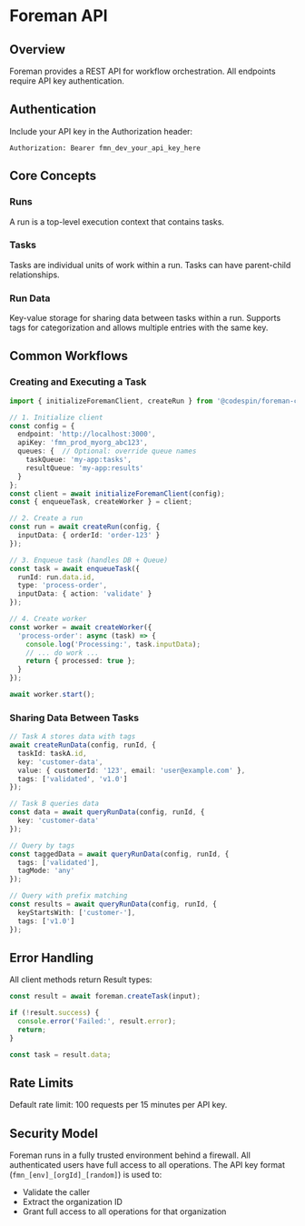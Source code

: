 # Foreman API

## Overview

Foreman provides a REST API for workflow orchestration. All endpoints require API key authentication.

## Authentication

Include your API key in the Authorization header:
```
Authorization: Bearer fmn_dev_your_api_key_here
```

## Core Concepts

### Runs
A run is a top-level execution context that contains tasks.

### Tasks
Tasks are individual units of work within a run. Tasks can have parent-child relationships.

### Run Data
Key-value storage for sharing data between tasks within a run. Supports tags for categorization and allows multiple entries with the same key.

## Common Workflows

### Creating and Executing a Task

```typescript
import { initializeForemanClient, createRun } from '@codespin/foreman-client';

// 1. Initialize client
const config = { 
  endpoint: 'http://localhost:3000',
  apiKey: 'fmn_prod_myorg_abc123',
  queues: {  // Optional: override queue names
    taskQueue: 'my-app:tasks',
    resultQueue: 'my-app:results'
  }
};
const client = await initializeForemanClient(config);
const { enqueueTask, createWorker } = client;

// 2. Create a run
const run = await createRun(config, {
  inputData: { orderId: 'order-123' }
});

// 3. Enqueue task (handles DB + Queue)
const task = await enqueueTask({
  runId: run.data.id,
  type: 'process-order',
  inputData: { action: 'validate' }
});

// 4. Create worker
const worker = await createWorker({
  'process-order': async (task) => {
    console.log('Processing:', task.inputData);
    // ... do work ...
    return { processed: true };
  }
});

await worker.start();
```

### Sharing Data Between Tasks

```typescript
// Task A stores data with tags
await createRunData(config, runId, {
  taskId: taskA.id,
  key: 'customer-data',
  value: { customerId: '123', email: 'user@example.com' },
  tags: ['validated', 'v1.0']
});

// Task B queries data
const data = await queryRunData(config, runId, {
  key: 'customer-data'
});

// Query by tags
const taggedData = await queryRunData(config, runId, {
  tags: ['validated'],
  tagMode: 'any'
});

// Query with prefix matching
const results = await queryRunData(config, runId, {
  keyStartsWith: ['customer-'],
  tags: ['v1.0']
});
```

## Error Handling

All client methods return Result types:

```typescript
const result = await foreman.createTask(input);

if (!result.success) {
  console.error('Failed:', result.error);
  return;
}

const task = result.data;
```

## Rate Limits

Default rate limit: 100 requests per 15 minutes per API key.

## Security Model

Foreman runs in a fully trusted environment behind a firewall. All authenticated users have full access to all operations. The API key format (`fmn_[env]_[orgId]_[random]`) is used to:
- Validate the caller
- Extract the organization ID
- Grant full access to all operations for that organization